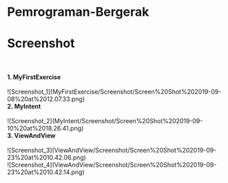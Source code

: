 # Pemrograman-Bergerak

<h1><b>Screenshot</b></h1><br>
<br>
<b>1. MyFirstExercise</b><br>
<br>
![Screenshot_1](MyFirstExercise/Screenshot/Screen%20Shot%202019-09-08%20at%2012.07.33.png)
<br>
<b>2. MyIntent</b><br>
<br>
![Screenshot_2](MyIntent/Screenshot/Screen%20Shot%202019-09-10%20at%2018.26.41.png)
<br>
<b>3. ViewAndView</b><br>
<br>
![Screenshot_3](ViewAndView/Screenshot/Screen%20Shot%202019-09-23%20at%2010.42.06.png)
<br>
![Screenshot_4](ViewAndView/Screenshot/Screen%20Shot%202019-09-23%20at%2010.42.14.png)
<br>
